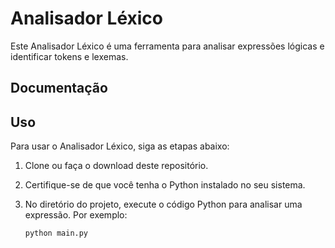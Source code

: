 # Analisador Léxico

Este Analisador Léxico é uma ferramenta para analisar expressões lógicas e identificar tokens e lexemas. 

## Documentação

## Uso

Para usar o Analisador Léxico, siga as etapas abaixo:

1. Clone ou faça o download deste repositório.

2. Certifique-se de que você tenha o Python instalado no seu sistema.

3. No diretório do projeto, execute o código Python para analisar uma expressão. Por exemplo:

   ```python
   python main.py
